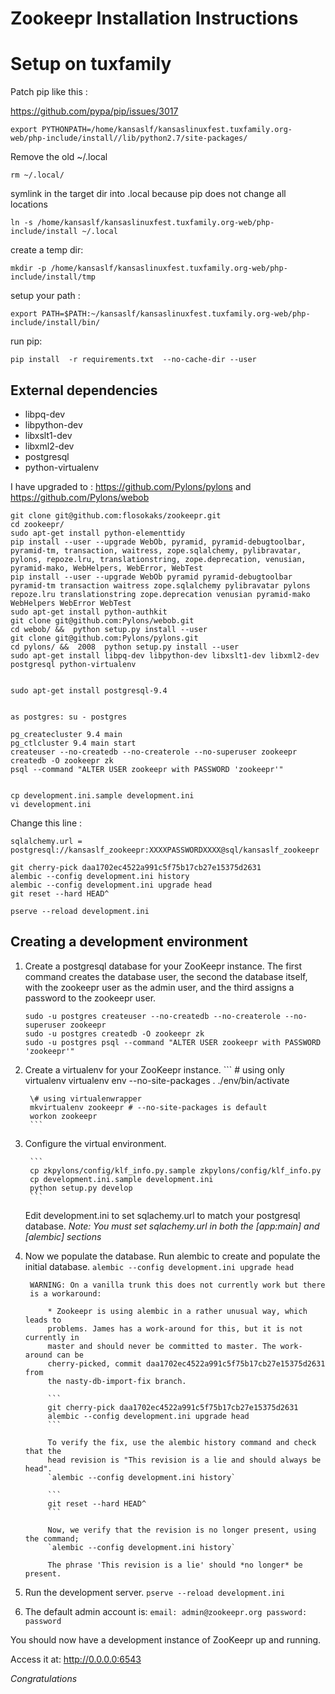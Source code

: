 Zookeepr Installation Instructions
==================================

Setup on tuxfamily
==================

Patch pip like this :

https://github.com/pypa/pip/issues/3017

    export PYTHONPATH=/home/kansaslf/kansaslinuxfest.tuxfamily.org-web/php-include/install//lib/python2.7/site-packages/

Remove the old ~/.local

    rm ~/.local/

symlink in the target dir into .local because pip does not change all locations

    ln -s /home/kansaslf/kansaslinuxfest.tuxfamily.org-web/php-include/install ~/.local
  
create a temp dir:

    mkdir -p /home/kansaslf/kansaslinuxfest.tuxfamily.org-web/php-include/install/tmp

setup your path : 

    export PATH=$PATH:~/kansaslf/kansaslinuxfest.tuxfamily.org-web/php-include/install/bin/

run pip:

    pip install  -r requirements.txt  --no-cache-dir --user


External dependencies
---------------------

 * libpq-dev
 * libpython-dev
 * libxslt1-dev
 * libxml2-dev
 * postgresql
 * python-virtualenv

I have upgraded to : https://github.com/Pylons/pylons and
https://github.com/Pylons/webob

```
git clone git@github.com:flosokaks/zookeepr.git
cd zookeepr/
sudo apt-get install python-elementtidy
pip install --user --upgrade WebOb, pyramid, pyramid-debugtoolbar, pyramid-tm, transaction, waitress, zope.sqlalchemy, pylibravatar, pylons, repoze.lru, translationstring, zope.deprecation, venusian, pyramid-mako, WebHelpers, WebError, WebTest
pip install --user --upgrade WebOb pyramid pyramid-debugtoolbar pyramid-tm transaction waitress zope.sqlalchemy pylibravatar pylons repoze.lru translationstring zope.deprecation venusian pyramid-mako WebHelpers WebError WebTest
sudo apt-get install python-authkit
git clone git@github.com:Pylons/webob.git
cd webob/ &&  python setup.py install --user
git clone git@github.com:Pylons/pylons.git
cd pylons/ &&  2008  python setup.py install --user
sudo apt-get install libpq-dev libpython-dev libxslt1-dev libxml2-dev
postgresql python-virtualenv


sudo apt-get install postgresql-9.4


as postgres: su - postgres

pg_createcluster 9.4 main
pg_ctlcluster 9.4 main start
createuser --no-createdb --no-createrole --no-superuser zookeepr
createdb -O zookeepr zk
psql --command "ALTER USER zookeepr with PASSWORD 'zookeepr'"


cp development.ini.sample development.ini
vi development.ini
```

Change this line :
```
sqlalchemy.url = postgresql://kansaslf_zookeepr:XXXXPASSWORDXXXX@sql/kansaslf_zookeepr
```

```
git cherry-pick daa1702ec4522a991c5f75b17cb27e15375d2631
alembic --config development.ini history
alembic --config development.ini upgrade head
git reset --hard HEAD^

pserve --reload development.ini
```

Creating a development environment
----------------------------------

1. Create a postgresql database for your ZooKeepr instance. The first command creates the database user, the second the database itself, with the zookeepr user as the admin user, and the third assigns a password to the zookeepr user.

    ```
    sudo -u postgres createuser --no-createdb --no-createrole --no-superuser zookeepr
    sudo -u postgres createdb -O zookeepr zk
    sudo -u postgres psql --command "ALTER USER zookeepr with PASSWORD 'zookeepr'"
    ```

2. Create a virtualenv for your ZooKeepr instance.
        ```
        \# using only virtualenv
        virtualenv env --no-site-packages
        . ./env/bin/activate

        \# using virtualenwrapper
        mkvirtualenv zookeepr # --no-site-packages is default
        workon zookeepr
        ```

3. Configure the virtual environment.

        ```
        cp zkpylons/config/klf_info.py.sample zkpylons/config/klf_info.py
        cp development.ini.sample development.ini
        python setup.py develop
        ```

    Edit development.ini to set sqlachemy.url to match your postgresql database.
    _Note: You must set sqlachemy.url in both the [app:main] and [alembic] sections_

4. Now we populate the database. Run alembic to create and populate the initial database.
        ```
        alembic --config development.ini upgrade head
        ```

        WARNING: On a vanilla trunk this does not currently work but there
        is a workaround:

            * Zookeepr is using alembic in a rather unusual way, which leads to
            problems. James has a work-around for this, but it is not currently in
            master and should never be committed to master. The work-around can be
            cherry-picked, commit daa1702ec4522a991c5f75b17cb27e15375d2631 from
            the nasty-db-import-fix branch.

            ```
            git cherry-pick daa1702ec4522a991c5f75b17cb27e15375d2631
            alembic --config development.ini upgrade head
            ```

            To verify the fix, use the alembic history command and check that the
            head revision is "This revision is a lie and should always be head".
            `alembic --config development.ini history`

            ```
            git reset --hard HEAD^
            ```

            Now, we verify that the revision is no longer present, using the command;
            `alembic --config development.ini history`

            The phrase 'This revision is a lie' should *no longer* be present.

5. Run the development server.
        ```
        pserve --reload development.ini
        ```

6. The default admin account is:
        ```
        email: admin@zookeepr.org
        password: password
        ```

You should now have a development instance of ZooKeepr up and running.

Access it at: <http://0.0.0.0:6543>

*Congratulations*




